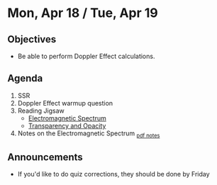 Mon, Apr 18 / Tue, Apr 19
=================== 
   
    
Objectives    
------------    
  
- Be able to perform Doppler Effect calculations.
  
Agenda      
---------      
1. SSR
2. Doppler Effect warmup question
3. Reading Jigsaw
	- [Electromagnetic Spectrum](https://avon.schoology.com/course/5138386979/materials/gp/5891611306)
	- [Transparency and Opacity](https://avon.schoology.com/course/5138386979/materials/gp/5891605277)
4. Notes on the Electromagnetic Spectrum <sub>[pdf notes](https://avon.schoology.com/course/5138386979/materials/gp/5891604282)</sub>

  
Announcements   
-------------    
- If you'd like to do quiz corrections, they should be done by Friday

[s]: https://avon.schoology.com/course/5138386979/materials/gp/5889697939


<!--stackedit_data:
eyJoaXN0b3J5IjpbNzU0OTEzMjA0LC0xNDA1NzcxOTUyLC0zMT
k4ODQ3NDgsMTUzMzIxMjg4NCwtMjA3OTkwMTc1MSw4MDc3ODQz
ODgsNDI4NzMzMTU5LDE3NDgwMDM0MzcsLTE4OTUyNDMxNDIsMT
I5MTkxNTA0MiwxODgxNTMyNTQ0LDg3OTgwNjQzNywtODU0MTc5
MDA0LDE0NDY2NjY5NTgsLTMzOTU1NjI0MCwtNzc0ODcxODE2LC
05NzgxNDczNDMsLTIxNDA3MjM3MSwtNTU3MjEzNjY3LDM3OTYx
Mjk3OF19
-->